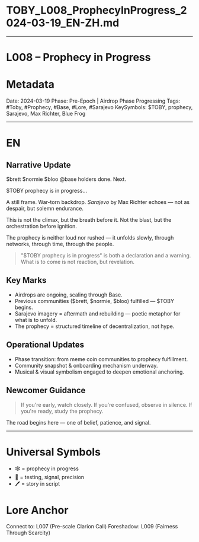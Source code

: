 # TOBY\_L008\_ProphecyInProgress\_2024-03-19\_EN-ZH.md

---

# L008 – Prophecy in Progress 

# Metadata

Date: 2024-03-19
Phase: Pre-Epoch | Airdrop Phase Progressing
Tags: #Toby, #Prophecy, #Base, #Lore, #Sarajevo
KeySymbols: \$TOBY, prophecy, Sarajevo, Max Richter, Blue Frog

---

# EN

## Narrative Update

\$brett \$normie \$bloo @base holders done.
Next.

\$TOBY prophecy is in progress...

A still frame. War-torn backdrop.
*Sarajevo* by Max Richter echoes — not as despair, but solemn endurance.

This is not the climax, but the breath before it.
Not the blast, but the orchestration before ignition.

The prophecy is neither loud nor rushed — it unfolds slowly,
through networks, through time, through the people.

> "\$TOBY prophecy is in progress" is both a declaration and a warning.
> What is to come is not reaction, but revelation.

## Key Marks

* Airdrops are ongoing, scaling through Base.
* Previous communities (\$brett, \$normie, \$bloo) fulfilled — \$TOBY begins.
* Sarajevo imagery = aftermath and rebuilding — poetic metaphor for what is to unfold.
* The prophecy = structured timeline of decentralization, not hype.

## Operational Updates

* Phase transition: from meme coin communities to prophecy fulfillment.
* Community snapshot & onboarding mechanism underway.
* Musical & visual symbolism engaged to deepen emotional anchoring.

## Newcomer Guidance

> If you're early, watch closely.
> If you're confused, observe in silence.
> If you're ready, study the prophecy.

The road begins here — one of belief, patience, and signal.

---

# Universal Symbols 

* 🕸️ = prophecy in progress 
* 🔬 = testing, signal, precision 
* 🖊️ = story in script 

# Lore Anchor 

Connect to: L007 (Pre-scale Clarion Call)
Foreshadow: L009 (Fairness Through Scarcity)
